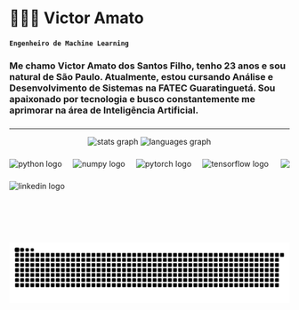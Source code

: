 # 👩🏻‍💻 Victor Amato

**`Engenheiro de Machine Learning`**

<h3 align="left">Me chamo Victor Amato dos Santos Filho, tenho 23 anos e sou natural de São Paulo. Atualmente, estou cursando Análise e Desenvolvimento de Sistemas na FATEC Guaratinguetá. Sou apaixonado por tecnologia e busco constantemente me aprimorar na área de Inteligência Artificial.</h2>

###
---

<div align="center">
  <img src="https://github-readme-stats.vercel.app/api?username=amatowsh&hide_title=false&hide_rank=false&show_icons=true&include_all_commits=true&count_private=true&disable_animations=false&theme=dracula&locale=en&hide_border=false" height="200" alt="stats graph"  />
  <img src="https://github-readme-stats.vercel.app/api/top-langs?username=amatowsh&locale=pt-br&hide_title=false&layout=compact&card_width=320&langs_count=5&theme=dracula&hide_border=false" height="200" alt="languages graph"  />
</div>

###

<img align="right" height="150" src="https://media1.giphy.com/media/v1.Y2lkPTc5MGI3NjExMXU5dWV2ZHBmZzN3bWJ5M3hiYm05NXIyM2FoZHM0MnU1ZmZuanMxZyZlcD12MV9pbnRlcm5hbF9naWZfYnlfaWQmY3Q9Zw/f1UH5LwVuWucM/giphy.gif"  />

###

<div align="left">
  <img src="https://cdn.jsdelivr.net/gh/devicons/devicon/icons/python/python-original.svg" height="30" alt="python logo"  />
  <img width="12" />
  <img src="https://cdn.jsdelivr.net/gh/devicons/devicon/icons/numpy/numpy-original.svg" height="30" alt="numpy logo"  />
  <img width="12" />
  <img src="https://cdn.jsdelivr.net/gh/devicons/devicon/icons/pytorch/pytorch-original.svg" height="30" alt="pytorch logo"  />
  <img width="12" />
  <img src="https://cdn.jsdelivr.net/gh/devicons/devicon/icons/tensorflow/tensorflow-original.svg" height="30" alt="tensorflow logo"  />
  <img width="12" />
</div>

###

<div align="left">
  <img src="https://img.shields.io/static/v1?message=LinkedIn&logo=linkedin&label=&color=0077B5&logoColor=white&labelColor=&style=for-the-badge" height="35" alt="linkedin logo"  />
</div>

###

<picture>
  <source media="(prefers-color-scheme: dark)" srcset="https://raw.githubusercontent.com/amatowsh/amatowsh/output/github-contribution-grid-snake-dark.svg">
  <source media="(prefers-color-scheme: light)" srcset="https://raw.githubusercontent.com/amatowsh/amatowsh/output/github-contribution-grid-snake.svg">
  <img alt="github contribution grid snake animation" src="https://raw.githubusercontent.com/amatowsh/amatowsh/output/github-contribution-grid-snake.svg">
</picture>

###
